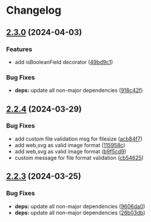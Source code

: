 # Changelog

## [2.3.0](https://github.com/rubiin/ultimate-nest/compare/v2.2.4...v2.3.0) (2024-04-03)


### Features

* add isBooleanField decorator ([49bd9c1](https://github.com/rubiin/ultimate-nest/commit/49bd9c13485db404e88e20a561ddf7deeed1df2b))


### Bug Fixes

* **deps:** update all non-major dependencies ([918c42f](https://github.com/rubiin/ultimate-nest/commit/918c42fae0d2536c3201d52ceea3e751bfb2b72c))

## [2.2.4](https://github.com/rubiin/ultimate-nest/compare/v2.2.3...v2.2.4) (2024-03-29)


### Bug Fixes

* add custom file validation msg for filesize ([acb84f7](https://github.com/rubiin/ultimate-nest/commit/acb84f7e9a0e3a8be1c7ea246b1ecb3298a0f055))
* add web,svg as valid image format ([115958c](https://github.com/rubiin/ultimate-nest/commit/115958cddad70898b20f4fedd4937e3cd616e0b9))
* add web,svg as valid image format ([b9f5cd9](https://github.com/rubiin/ultimate-nest/commit/b9f5cd9481c63c49b0c90bf7f008f17602d58f92))
* custom message for  file format validation ([cb54625](https://github.com/rubiin/ultimate-nest/commit/cb546251be359f096083b2218f9329967d90f076))

## [2.2.3](https://github.com/rubiin/ultimate-nest/compare/v2.2.2...v2.2.3) (2024-03-25)


### Bug Fixes

* **deps:** update all non-major dependencies ([9606da0](https://github.com/rubiin/ultimate-nest/commit/9606da0014eb18ab136798768bd2cca10b9337d2))
* **deps:** update all non-major dependencies ([26b03db](https://github.com/rubiin/ultimate-nest/commit/26b03dbf4c0af5d4790f9faa4a64b503f8e19d03))
